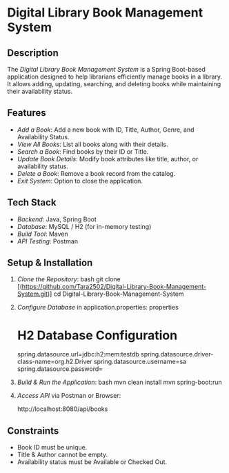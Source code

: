 #  Digital Library Book Management System

## Description
The *Digital Library Book Management System* is a Spring Boot-based application designed to help librarians efficiently manage books in a library. It allows adding, updating, searching, and deleting books while maintaining their availability status.

## Features
-  *Add a Book*: Add a new book with ID, Title, Author, Genre, and Availability Status.
-  *View All Books*: List all books along with their details.
-  *Search a Book*: Find books by their ID or Title.
-  *Update Book Details*: Modify book attributes like title, author, or availability status.
-  *Delete a Book*: Remove a book record from the catalog.
-  *Exit System*: Option to close the application.

## Tech Stack
- *Backend*: Java, Spring Boot
- *Database*: MySQL / H2 (for in-memory testing)
- *Build Tool*: Maven
- *API Testing*: Postman

## Setup & Installation
1. *Clone the Repository*:
   bash
   git clone [(https://github.com/Tara2502/Digital-Library-Book-Management-System.git)]
   cd Digital-Library-Book-Management-System
   
2. *Configure Database* in application.properties:
   properties
   # H2 Database Configuration
    spring.datasource.url=jdbc:h2:mem:testdb
    spring.datasource.driver-class-name=org.h2.Driver
    spring.datasource.username=sa
    spring.datasource.password=
   
3. *Build & Run the Application*:
   bash
   mvn clean install
   mvn spring-boot:run
   
4. *Access API* via Postman or Browser:
   
   http://localhost:8080/api/books

##  Constraints
- Book ID must be unique.
- Title & Author cannot be empty.
- Availability status must be Available or Checked Out.

